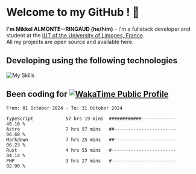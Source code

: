 # Welcome to my GitHub ! 🌃

**I'm Mikkel ALMONTE--RINGAUD (he/him)** - I'm a fullstack developer and student at the [IUT of the University of Limoges, France](https://iut.unilim.fr). \
All my projects are open source and available here.

## Developing using the following technologies

![My Skills](https://skillicons.dev/icons?i=dart,solidjs,pnpm,nodejs,ts,js,vercel,netlify,html,css,rust,astro,git,vue,md,electron,figma,github,bash,bun,cloudflare,py,tailwind,nginx,npm,tauri,vite,zig,yarn,windicss&theme=dark)

## Been coding for [![WakaTime Public Profile](https://wakatime.com/badge/user/0839e595-e07a-435c-8d59-ed95f2a3d6dd.svg?style=flat-square)](https://wakatime.com/@0839e595-e07a-435c-8d59-ed95f2a3d6dd)

<!--START_SECTION:waka-->

```plain
From: 01 October 2024 - To: 31 October 2024

TypeScript            57 hrs 19 mins  ############-------------   48.16 %
Astro                 7 hrs 57 mins   ##-----------------------   06.68 %
Markdown              7 hrs 25 mins   ##-----------------------   06.23 %
Rust                  4 hrs 55 mins   #------------------------   04.14 %
PHP                   3 hrs 27 mins   #------------------------   02.90 %
```

<!--END_SECTION:waka-->
